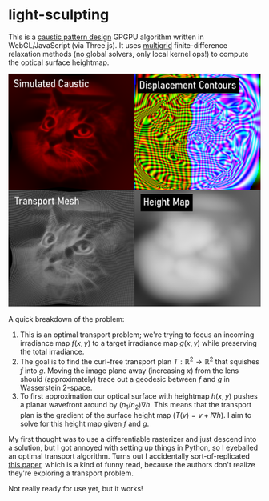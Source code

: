 # light-sculpting

This is a [caustic pattern design](https://en.wikipedia.org/wiki/Caustic_(optics)#Optimal-transport-based_caustic_pattern_design) GPGPU algorithm written in WebGL/JavaScript (via Three.js). It uses [multigrid](https://en.wikipedia.org/wiki/Multigrid_method) finite-difference relaxation methods (no global solvers, only local kernel ops!) to compute the optical surface heightmap.

![caustic test](screenshot.png)

A quick breakdown of the problem:
1. This is an optimal transport problem; we're trying to focus an incoming irradiance map $f(x, y)$ to a target irradiance map $g(x, y)$ while preserving the total irradiance.
2. The goal is to find the curl-free transport plan $T:\mathbb{R}^2\rightarrow\mathbb{R}^2$ that squishes $f$ into $g$. Moving the image plane away (increasing $x$) from the lens should (approximately) trace out a geodesic between $f$ and $g$ in Wasserstein 2-space.
3. To first approximation our optical surface with heightmap $h(x, y)$ pushes a planar wavefront around by $(n_1/n_2)\nabla h$. This means that the transport plan is the gradient of the surface height map ($T(v) = v + l\nabla h$). I aim to solve for this height map given $f$ and $g$.

My first thought was to use a differentiable rasterizer and just descend into a solution, but I got annoyed with setting up things in Python, so I eyeballed an optimal transport algorithm. Turns out I accidentally sort-of-replicated [this paper](https://dl.acm.org/doi/10.1145/2580946), which is a kind of funny read, because the authors don't realize they're exploring a transport problem.

Not really ready for use yet, but it works!
